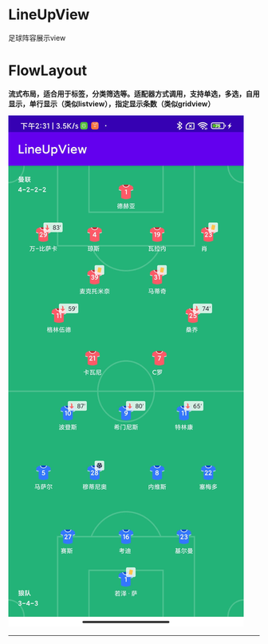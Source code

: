 # LineUpView
足球阵容展示view
# FlowLayout

**流式布局，适合用于标签，分类筛选等。适配器方式调用，支持单选，多选，自用显示，单行显示（类似listview），指定显示条数（类似gridview）**

![demo展示](https://github.com/VolleyCN/LineUpView/blob/master/img/lineup.jpg "demo展示")

------------
```
